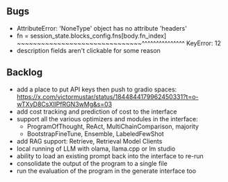 ## Bugs
- AttributeError: 'NoneType' object has no attribute 'headers'
- fn = session_state.blocks_config.fns[body.fn_index]         ~~~~~~~~~~~~~~~~~~~~~~~~~~~~~~~^^^^^^^^^^^^^^^
KeyError: 12
- description fields aren't clickable for some reason

## Backlog
- add a place to put API keys then push to gradio spaces: https://x.com/victormustar/status/1844844179962450331?t=o-wTXyD8CsXllPfRGN3wMg&s=03
- add cost tracking and prediction of cost to the interface
- support all the various optimizers and modules in the interface: 
    - ProgramOfThought, ReAct, MultiChainComparison, majority
    - BootstrapFineTune, Ensemble, LabeledFewShot
- add RAG support: Retrieve, Retrieval Model Clients
- local running of LLM with olama, llama.cpp or lm studio
- ability to load an existing prompt back into the interface to re-run
- consolidate the output of the program to a single file
- run the evaluation of the program in the generate interface too
